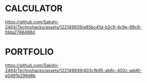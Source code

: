 # CALCULATOR


https://github.com/Sakshi-2464/Technohacks/assets/122149939/a85bc41d-b2c9-4c9e-99c6-fdda2788488d

# PORTFOLIO

https://github.com/Sakshi-2464/Technohacks/assets/122149939/403cfb95-ab6c-402c-add0-e0491b299d6b

